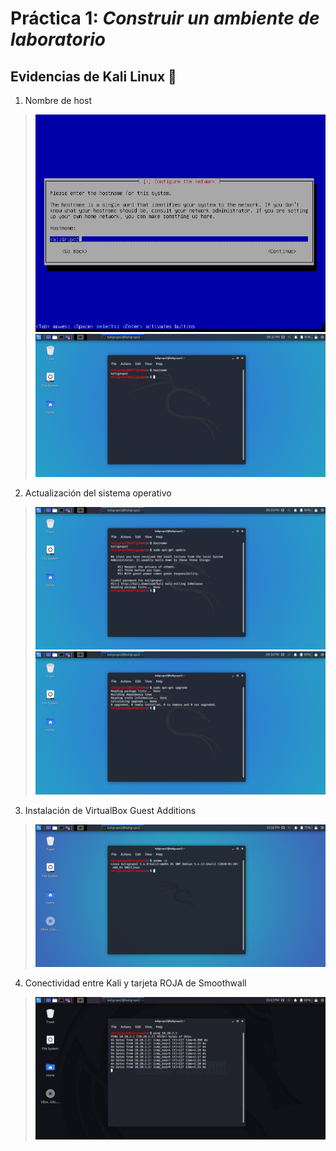 # Práctica 1: _Construir un ambiente de laboratorio_

## Evidencias de Kali Linux :dragon:

1. Nombre de host
>![hostname1](images/kali-linux/hostname.png)
>![hostname2](images/kali-linux/hostname2.png)

2. Actualización del sistema operativo
>![update](images/kali-linux/apt-get-update.png)
>![upgrade](images/kali-linux/apt-get-upgrade.png)

3. Instalación de VirtualBox Guest Additions
>![guestAdditions](images/kali-linux/guest-additions.png)

4. Conectividad entre Kali y tarjeta ROJA de Smoothwall
>![guestAdditions](images/kali-linux/conectividad-tarjetaroja.png)
